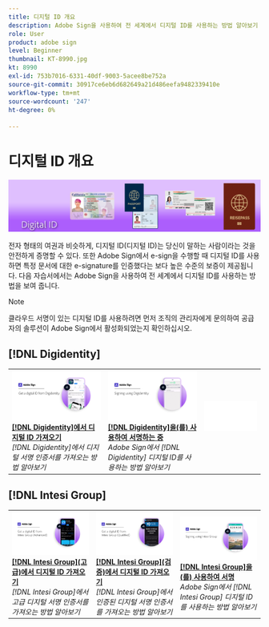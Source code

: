 ```yaml
---
title: 디지털 ID 개요
description: Adobe Sign을 사용하여 전 세계에서 디지털 ID를 사용하는 방법 알아보기
role: User
product: adobe sign
level: Beginner
thumbnail: KT-8990.jpg
kt: 8990
exl-id: 753b7016-6331-40df-9003-5acee8be752a
source-git-commit: 30917ce6eb6d682649a21d486eefa9482339410e
workflow-type: tm+mt
source-wordcount: '247'
ht-degree: 0%

---
```


# 디지털 ID 개요

![디지털 ID 이미지 서명](../assets/Hero-DigitalID.png)

전자 형태의 여권과 비슷하게, 디지털 ID(디지털 ID)는 당신이 말하는 사람이라는 것을 안전하게 증명할 수 있다. 또한 Adobe Sign에서 e-sign을 수행할 때 디지털 ID를 사용하면 특정 문서에 대한 e-signature를 인증했다는 보다 높은 수준의 보증이 제공됩니다. 다음 자습서에서는 Adobe Sign을 사용하여 전 세계에서 디지털 ID를 사용하는 방법을 보여 줍니다.

>[!NOTE]
>
>클라우드 서명이 있는 디지털 ID를 사용하려면 먼저 조직의 관리자에게 문의하여 공급자의 솔루션이 Adobe Sign에서 활성화되었는지 확인하십시오.

## [!DNL Digidentity]

<table style="table-layout:fixed">
<tr>
 <td>
    <a href="digidentity-reg.md">
      <img alt="[!DNL Digidentity]에서 디지털 ID 가져오기" src="assets/Digidentityreg_1280.png" />
    </a>
    <div>
    <a href="digidentity-reg.md"><strong>[!DNL Digidentity]에서 디지털 ID 가져오기</strong></a>
    </div>
    <em>[!DNL Digidentity]에서 디지털 서명 인증서를 가져오는 방법 알아보기</em>
    <br>
  </td>
  <td>
    <a href="digidentity-sign.md">
      <img alt="[!DNL Digidentity]을(를) 사용하여 서명하는 중" src="assets/Digidentitysign_1280.png" />
    </a>
    <div>
    <a href="digidentity-sign.md"><strong>[!DNL Digidentity]을(를) 사용하여 서명하는 중</strong></a>
    </div>
    <em>Adobe Sign에서 [!DNL Digidentity] 디지털 ID를 사용하는 방법 알아보기</em>
    <br>
  </td>
  <td>
    <img alt="스페이서" src="../assets/Whitespacer.png" />
    <div>
    <br>
  </td>
</tr>
</table>

## [!DNL Intesi Group]

<table style="table-layout:fixed">
<tr>
  <td>
    <a href="intesi-advanced.md">
      <img alt="Intesi Group(고급)에서 디지털 ID 가져오기" src="assets/IntesiAdvanced_1280.png" />
    </a>
    <div>
    <a href="intesi-advanced.md"><strong>[!DNL Intesi Group](고급)에서 디지털 ID 가져오기</strong></a>
    </div>
    <em>[!DNL Intesi Group]에서 고급 디지털 서명 인증서를 가져오는 방법 알아보기</em>
    <br>
  </td>
  <td>
    <a href="intesi-qualified.md">
      <img alt="[!DNL Intesi Group](검증)에서 디지털 ID 가져오기" src="assets/IntesiQualified_1280.png" />
    </a>
    <div>
    <a href="intesi-qualified.md"><strong>[!DNL Intesi Group](검증)에서 디지털 ID 가져오기</strong></a>
    </div>
    <em>[!DNL Intesi Group]에서 인증된 디지털 서명 인증서를 가져오는 방법 알아보기</em>
    <br>
  </td>
  <td>
    <a href="intesi-sign.md">
      <img alt="Intesi 그룹을 사용하여 서명" src="assets/IntesiSign_1280.png" />
    </a>
    <div>
    <a href="intesi-sign.md"><strong>[!DNL Intesi Group]을(를) 사용하여 서명</strong></a>
    </div>
    <em>Adobe Sign에서 [!DNL Intesi Group] 디지털 ID를 사용하는 방법 알아보기</em>
    <br>
  </td>
</tr>
</table>
